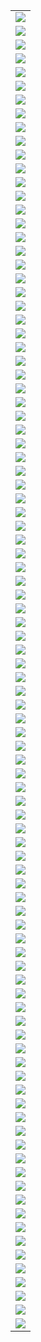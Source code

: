 |                       |
| --------------------- |
| ![](./2020_3/001.png) |
| ![](./2020_3/002.png) |
| ![](./2020_3/003.png) |
| ![](./2020_3/004.png) |
| ![](./2020_3/005.png) |
| ![](./2020_3/006.png) |
| ![](./2020_3/007.png) |
| ![](./2020_3/008.png) |
| ![](./2020_3/009.png) |
| ![](./2020_3/010.png) |
| ![](./2020_3/011.png) |
| ![](./2020_3/012.png) |
| ![](./2020_3/013.png) |
| ![](./2020_3/014.png) |
| ![](./2020_3/015.png) |
| ![](./2020_3/016.png) |
| ![](./2020_3/017.png) |
| ![](./2020_3/018.png) |
| ![](./2020_3/019.png) |
| ![](./2020_3/020.png) |
| ![](./2020_3/021.png) |
| ![](./2020_3/022.png) |
| ![](./2020_3/023.png) |
| ![](./2020_3/024.png) |
| ![](./2020_3/025.png) |
| ![](./2020_3/026.png) |
| ![](./2020_3/027.png) |
| ![](./2020_3/028.png) |
| ![](./2020_3/029.png) |
| ![](./2020_3/030.png) |
| ![](./2020_3/031.png) |
| ![](./2020_3/032.png) |
| ![](./2020_3/033.png) |
| ![](./2020_3/034.png) |
| ![](./2020_3/035.png) |
| ![](./2020_3/036.png) |
| ![](./2020_3/037.png) |
| ![](./2020_3/038.png) |
| ![](./2020_3/039.png) |
| ![](./2020_3/040.png) |
| ![](./2020_3/041.png) |
| ![](./2020_3/042.png) |
| ![](./2020_3/043.png) |
| ![](./2020_3/044.png) |
| ![](./2020_3/045.png) |
| ![](./2020_3/046.png) |
| ![](./2020_3/047.png) |
| ![](./2020_3/048.png) |
| ![](./2020_3/049.png) |
| ![](./2020_3/050.png) |
| ![](./2020_3/051.png) |
| ![](./2020_3/052.png) |
| ![](./2020_3/053.png) |
| ![](./2020_3/054.png) |
| ![](./2020_3/055.png) |
| ![](./2020_3/056.png) |
| ![](./2020_3/057.png) |
| ![](./2020_3/058.png) |
| ![](./2020_3/059.png) |
| ![](./2020_3/060.png) |
| ![](./2020_3/061.png) |
| ![](./2020_3/062.png) |
| ![](./2020_3/063.png) |
| ![](./2020_3/064.png) |
| ![](./2020_3/065.png) |
| ![](./2020_3/066.png) |
| ![](./2020_3/067.png) |
| ![](./2020_3/068.png) |
| ![](./2020_3/069.png) |
| ![](./2020_3/070.png) |
| ![](./2020_3/071.png) |
| ![](./2020_3/072.png) |
| ![](./2020_3/073.png) |
| ![](./2020_3/074.png) |
| ![](./2020_3/075.png) |
| ![](./2020_3/076.png) |
| ![](./2020_3/077.png) |
| ![](./2020_3/078.png) |
| ![](./2020_3/079.png) |
| ![](./2020_3/080.png) |
| ![](./2020_3/081.png) |
| ![](./2020_3/082.png) |
| ![](./2020_3/083.png) |
| ![](./2020_3/084.png) |
| ![](./2020_3/085.png) |
| ![](./2020_3/086.png) |
| ![](./2020_3/087.png) |
| ![](./2020_3/088.png) |
| ![](./2020_3/089.png) |
| ![](./2020_3/090.png) |
| ![](./2020_3/091.png) |
| ![](./2020_3/092.png) |
| ![](./2020_3/093.png) |
| ![](./2020_3/094.png) |
| ![](./2020_3/095.png) |
| ![](./2020_3/096.png) |
